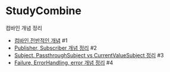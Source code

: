 # StudyCombine

컴바인 개념 정리

- <a href="https://dev-with-precious-dreams.tistory.com/147">컴바인 전반적인 개념</a> #1 
- <a href="https://dev-with-precious-dreams.tistory.com/151">Publisher, Subscriber 개념 정리</a> #2
- <a href="">Subject. PassthroughSubject vs CurrentValueSubject 정리</a> #3
- <a href="https://dev-with-precious-dreams.tistory.com/160">Failure, ErrorHandling, error 개념 정리</a> #4
